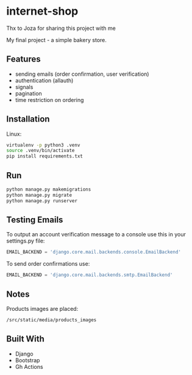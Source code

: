 # internet-shop

Thx to Joza for sharing this project with me

My final project - a simple bakery store.

## Features
- sending emails (order confirmation, user verification)
- authentication (allauth)
- signals
- pagination
- time restriction on ordering

## Installation

Linux:

```bash
virtualenv -p python3 .venv
source .venv/bin/activate
pip install requirements.txt
```

## Run

```bash
python manage.py makemigrations
python manage.py migrate
python manage.py runserver
```

## Testing Emails

To output an account verification message to a console use this in your settings.py file:

```python
EMAIL_BACKEND = 'django.core.mail.backends.console.EmailBackend'
```
To send order confirmations use:
```python
EMAIL_BACKEND = 'django.core.mail.backends.smtp.EmailBackend'
```

## Notes

Products images are placed:
```bash
/src/static/media/products_images
```

## Built With
- Django
- Bootstrap
- Gh Actions